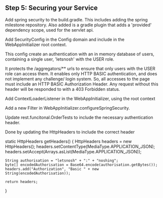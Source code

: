 ## Step 5: Securing your Service


Add spring security to the build.gradle.  This includes adding the spring milestone repository.
Also added is a gradle plugin that adds a 'provided' dependency scope, used for the servlet api.

Add SecurityConfig in the Config domain and include in the WebAppInitializer root context.

 This config create an authentication with an in memory database of users, containing a single user, 'letsnosh' with the USER role.

 It protects the /aggregators/** urls to ensure that only users with the USER role can access them.
 It enables only HTTP BASIC authentication, and does not implement any challenge/ login system.
   So, all accesses to the page must include an HTTP BASIC Authorization Header. Any request without this header will be responded to with a 403 Forbidden status.

Add ContextLoaderListener in the WebAppInitializer, using the root context

Add a new Filter in WebAppInitializer.configureSpringSecurity.


Update rest.funcitonal.OrderTests to include the necessary authentication header.

Done by updating the HttpHeaders to include the correct header

static HttpHeaders getHeaders() {
    HttpHeaders headers = new HttpHeaders();
    headers.setContentType(MediaType.APPLICATION_JSON);
    headers.setAccept(Arrays.asList(MediaType.APPLICATION_JSON));

    String authorisation = "letsnosh" + ":" + "noshing";
    byte[] encodedAuthorisation = Base64.encode(authorisation.getBytes());
    headers.add("Authorization", "Basic " + new String(encodedAuthorisation));

    return headers;
  }

